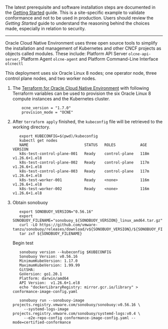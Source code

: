 The latest prerequisite and software installation steps are documented in the [Getting Started](https://docs.oracle.com/en/operating-systems/olcne/start/) guide.
This is a site-specific example to validate conformance and not to be used in production. Users should review the _Getting Started_ guide to understand the reasoning behind the choices made, especially in relation to security.
***
Oracle Cloud Native Environment uses three open source tools to simplify the installation and management of Kubernetes and other CNCF projects as objects called modules.
These include: Platform API Server `olcne-api-server`, Platform Agent `olcne-agent` and Platform Command-Line Interface `olcnectl`

This deployment uses six Oracle Linux 8 nodes; one operator node, three control plane nodes, and two worker nodes.

1. The [Terraform for Oracle Cloud Native Environment](https://github.com/oracle-terraform-modules/terraform-oci-olcne) with following Terraform variables can be used to provision the six Oracle Linux 8 compute instances and the Kubernetes cluster.
   ~~~
       ocne_version = "1.7.0"
       provision_mode = "OCNE"
   ~~~


2. After `terraform apply` finished, the `kubeconfig` file will be retrieved to the working directory.
    ~~~
       export KUBECONFIG=$(pwd)/kubeconfig
       kubectl get nodes
       NAME                         STATUS   ROLES           AGE    VERSION
       k8s-test-control-plane-001   Ready    control-plane   118m   v1.26.6+1.el8
       k8s-test-control-plane-002   Ready    control-plane   117m   v1.26.6+1.el8
       k8s-test-control-plane-003   Ready    control-plane   117m   v1.26.6+1.el8
       k8s-test-worker-001          Ready    <none>          116m   v1.26.6+1.el8
       k8s-test-worker-002          Ready    <none>          116m   v1.26.6+1.el8
    ~~~

3. Obtain sonobuoy
    ~~~
       export SONOBUOY_VERSION="0.56.16"
       export SONOBUOY_FILENAME="sonobuoy_${SONOBUOY_VERSION}_linux_amd64.tar.gz"
       curl -LO https://github.com/vmware-tanzu/sonobuoy/releases/download/v${SONOBUOY_VERSION}/${SONOBUOY_FILENAME}
       tar zxf ${SONOBUOY_FILENAME}
    ~~~
    Begin test
    ~~~
       sonobuoy version --kubeconfig $KUBECONFIG
       Sonobuoy Version: v0.56.16
       MinimumKubeVersion: 1.17.0
       MaximumKubeVersion: 1.99.99
       GitSHA:
       GoVersion: go1.20.1
       Platform: darwin/amd64
       API Version:  v1.26.6+1.el8
       echo "dockerLibraryRegistry: mirror.gcr.io/library" > conformance-image-config.yaml

       sonobuoy run --sonobuoy-image projects.registry.vmware.com/sonobuoy/sonobuoy:v0.56.16 \
         --systemd-logs-image projects.registry.vmware.com/sonobuoy/systemd-logs:v0.4 \
         --e2e-repo-config conformance-image-config.yaml --mode=certified-conformance
    ~~~

